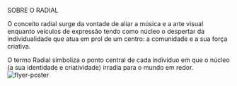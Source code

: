 
SOBRE O RADIAL

O conceito radial surge da vontade de aliar a música e a arte visual enquanto veículos de expressão tendo como núcleo o despertar da individualidade que atua em prol de um centro: a comunidade e a sua força criativa.

O termo Radial simboliza o ponto central de cada individuo em que o núcleo (a sua identidade e criatividade) irradia para o mundo em redor.
![flyer-poster](https://github.com/RadialAV/info/assets/172423816/c1517864-2d86-420e-9c55-74099bcbe5d4)
